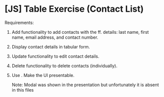 # [JS] Table Exercise (Contact List)
Requirements:

1. Add functionality to add contacts with the ff. details: last name, first name, email address, and contact number.

2. Display contact details in tabular form.

3. Update functionality to edit contact details.

4. Delete functionality to delete contacts (individually).

5. Use <table>. Make the UI presentable.

Note:
Modal was shown in the presentation but unfortunately it is absent in this files
